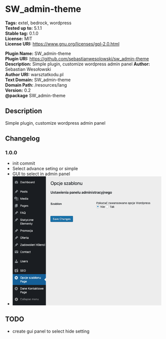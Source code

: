 # SW_admin-theme

**Tags:** extel, bedrock, wordpress  
**Tested up to:** 5.1.1  
**Stable tag:** 0.1.0  
**License:** MIT  
**License URI:** https://www.gnu.org/licenses/gpl-2.0.html

**Plugin Name:** SW_admin-theme  
**Plugin URI:** https://github.com/sebastianwesolowski/sw_admin-theme  
**Description:** Simple plugin, customize wordpress admin panel
**Author:** Sebastian Wesołowski  
**Author URI:** warsztatkodu.pl  
**Text Domain:** SW_admin-theme  
**Domain Path:** /resources/lang  
**Version:** 0.2  
**@package** SW_admin-theme

## Description

Simple plugin, customize wordpress admin panel

## Changelog

### 1.0.0

- init commit
- Select advance seting or simple
- GUI to select in admin panel
- ![version 1.0.0](info-1-0-0.png)

## TODO

- create gui panel to select hide setting
